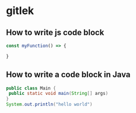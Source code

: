 # gitlek
## How to write js code block
```javascript
const myFunction() => {

}
```
## How to write a code block in Java
``` java
public class Main {
 public static void main(String[] args)
}
System.out.println("hello world")
